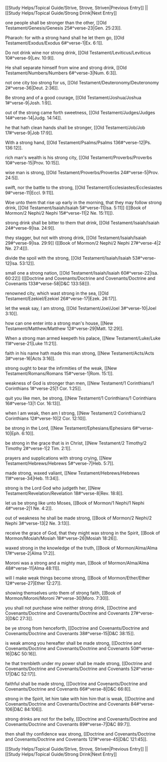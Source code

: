 [[Study Helps/Topical Guide/Strive, Strove, Striven|Previous Entry]]  ||  [[Study Helps/Topical Guide/Strong Drink|Next Entry]]

 one people shall be stronger than the other, [[Old Testament/Genesis/Genesis 25#^verse-23|Gen. 25:23]].

 Pharaoh: for with a strong hand shall he let them go, [[Old Testament/Exodus/Exodus 6#^verse-1|Ex. 6:1]].

 Do not drink wine nor strong drink, [[Old Testament/Leviticus/Leviticus 10#^verse-9|Lev. 10:9]].

 He shall separate himself from wine and strong drink, [[Old Testament/Numbers/Numbers 6#^verse-3|Num. 6:3]].

 not one city too strong for us, [[Old Testament/Deuteronomy/Deuteronomy 2#^verse-36|Deut. 2:36]].

 Be strong and of a good courage, [[Old Testament/Joshua/Joshua 1#^verse-9|Josh. 1:9]].

 out of the strong came forth sweetness, [[Old Testament/Judges/Judges 14#^verse-14|Judg. 14:14]].

 he that hath clean hands shall be stronger, [[Old Testament/Job/Job 17#^verse-9|Job 17:9]].

 With a strong hand, [[Old Testament/Psalms/Psalms 136#^verse-12|Ps. 136:12]].

 rich man's wealth is his strong city, [[Old Testament/Proverbs/Proverbs 10#^verse-15|Prov. 10:15]].

 wise man is strong, [[Old Testament/Proverbs/Proverbs 24#^verse-5|Prov. 24:5]].

 swift, nor the battle to the strong, [[Old Testament/Ecclesiastes/Ecclesiastes 9#^verse-11|Eccl. 9:11]].

 Woe unto them that rise up early in the morning, that they may follow strong drink, [[Old Testament/Isaiah/Isaiah 5#^verse-11|Isa. 5:11]] ([[Book of Mormon/2 Nephi/2 Nephi 15#^verse-11|2 Ne. 15:11]]).

 strong drink shall be bitter to them that drink, [[Old Testament/Isaiah/Isaiah 24#^verse-9|Isa. 24:9]].

 they stagger, but not with strong drink, [[Old Testament/Isaiah/Isaiah 29#^verse-9|Isa. 29:9]] ([[Book of Mormon/2 Nephi/2 Nephi 27#^verse-4|2 Ne. 27:4]]).

 divide the spoil with the strong, [[Old Testament/Isaiah/Isaiah 53#^verse-12|Isa. 53:12]].

 small one a strong nation, [[Old Testament/Isaiah/Isaiah 60#^verse-22|Isa. 60:22]] ([[Doctrine and Covenants/Doctrine and Covenants/Doctrine and Covenants 133#^verse-58|D&C 133:58]]).

 renowned city, which wast strong in the sea, [[Old Testament/Ezekiel/Ezekiel 26#^verse-17|Ezek. 26:17]].

 let the weak say, I am strong, [[Old Testament/Joel/Joel 3#^verse-10|Joel 3:10]].

 how can one enter into a strong man's house, [[New Testament/Matthew/Matthew 12#^verse-29|Matt. 12:29]].

 When a strong man armed keepeth his palace, [[New Testament/Luke/Luke 11#^verse-21|Luke 11:21]].

 faith in his name hath made this man strong, [[New Testament/Acts/Acts 3#^verse-16|Acts 3:16]].

 strong ought to bear the infirmities of the weak, [[New Testament/Romans/Romans 15#^verse-1|Rom. 15:1]].

 weakness of God is stronger than men, [[New Testament/1 Corinthians/1 Corinthians 1#^verse-25|1 Cor. 1:25]].

 quit you like men, be strong, [[New Testament/1 Corinthians/1 Corinthians 16#^verse-13|1 Cor. 16:13]].

 when I am weak, then am I strong, [[New Testament/2 Corinthians/2 Corinthians 12#^verse-10|2 Cor. 12:10]].

 be strong in the Lord, [[New Testament/Ephesians/Ephesians 6#^verse-10|Eph. 6:10]].

 be strong in the grace that is in Christ, [[New Testament/2 Timothy/2 Timothy 2#^verse-1|2 Tim. 2:1]].

 prayers and supplications with strong crying, [[New Testament/Hebrews/Hebrews 5#^verse-7|Heb. 5:7]].

 made strong, waxed valiant, [[New Testament/Hebrews/Hebrews 11#^verse-34|Heb. 11:34]].

 strong is the Lord God who judgeth her, [[New Testament/Revelation/Revelation 18#^verse-8|Rev. 18:8]].

 let us be strong like unto Moses, [[Book of Mormon/1 Nephi/1 Nephi 4#^verse-2|1 Ne. 4:2]].

 out of weakness he shall be made strong, [[Book of Mormon/2 Nephi/2 Nephi 3#^verse-13|2 Ne. 3:13]].

 receive the grace of God, that they might wax strong in the Spirit, [[Book of Mormon/Mosiah/Mosiah 18#^verse-26|Mosiah 18:26]].

 waxed strong in the knowledge of the truth, [[Book of Mormon/Alma/Alma 17#^verse-2|Alma 17:2]].

 Moroni was a strong and a mighty man, [[Book of Mormon/Alma/Alma 48#^verse-11|Alma 48:11]].

 will I make weak things become strong, [[Book of Mormon/Ether/Ether 12#^verse-27|Ether 12:27]].

 showing themselves unto them of strong faith, [[Book of Mormon/Moroni/Moroni 7#^verse-30|Moro. 7:30]].

 you shall not purchase wine neither strong drink, [[Doctrine and Covenants/Doctrine and Covenants/Doctrine and Covenants 27#^verse-3|D&C 27:3]].

 be ye strong from henceforth, [[Doctrine and Covenants/Doctrine and Covenants/Doctrine and Covenants 38#^verse-15|D&C 38:15]].

 is weak among you hereafter shall be made strong, [[Doctrine and Covenants/Doctrine and Covenants/Doctrine and Covenants 50#^verse-16|D&C 50:16]].

 he that trembleth under my power shall be made strong, [[Doctrine and Covenants/Doctrine and Covenants/Doctrine and Covenants 52#^verse-17|D&C 52:17]].

 faithful shall be made strong, [[Doctrine and Covenants/Doctrine and Covenants/Doctrine and Covenants 66#^verse-8|D&C 66:8]].

 strong in the Spirit, let him take with him him that is weak, [[Doctrine and Covenants/Doctrine and Covenants/Doctrine and Covenants 84#^verse-106|D&C 84:106]].

 strong drinks are not for the belly, [[Doctrine and Covenants/Doctrine and Covenants/Doctrine and Covenants 89#^verse-7|D&C 89:7]].

 then shall thy confidence wax strong, [[Doctrine and Covenants/Doctrine and Covenants/Doctrine and Covenants 121#^verse-45|D&C 121:45]].

[[Study Helps/Topical Guide/Strive, Strove, Striven|Previous Entry]]  ||  [[Study Helps/Topical Guide/Strong Drink|Next Entry]]